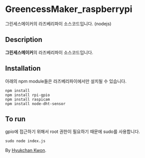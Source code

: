 # GreencessMaker_raspberrypi
그린세스메이커의 라즈베리파이 소스코드입니다. (nodejs)

## Description
**그린세스메이커**의 라즈베리파이 소스코드입니다.

## Installation
아래의 npm module들은 라즈베리파이에서만 설치될 수 있습니다.
```console
npm install
npm install rpi-gpio
npm install raspicam
npm install node-dht-sensor
```

## To run
gpio에 접근하기 위해서 root 권한이 필요하기 때문에 sudo를 사용합니다.
```console
sudo node index.js
```


By [Hyukchan Kwon](https://github.com/kwonssy02).